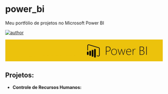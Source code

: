 # power_bi
Meu portfólio de projetos no Microsoft Power BI

[![author](https://img.shields.io/badge/author-thalitasouza-yellow.svg)](https://www.linkedin.com/in/thalita-souza-516888129/)

<p align="center">
  <img src="header.PNG" >
</p>

## Projetos:

* **Controle de Recursos Humanos:** 


